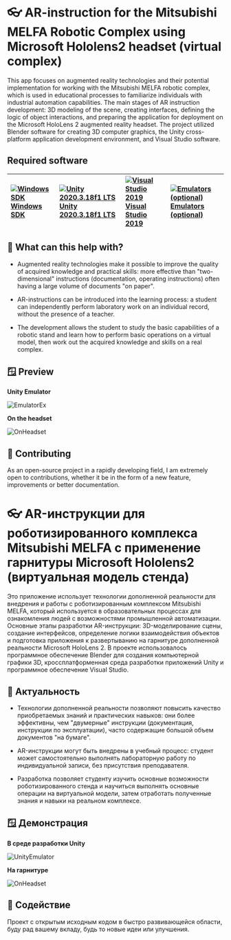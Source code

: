 # 👓 AR-instruction for the Mitsubishi MELFA Robotic Complex using Microsoft Hololens2 headset (virtual complex)

This app focuses on augmented reality technologies and their potential implementation for working with the Mitsubishi MELFA robotic complex, which is used in educational processes to familiarize individuals with industrial automation capabilities. The main stages of AR instruction development: 3D modeling of the scene, creating interfaces, defining the logic of object interactions, and preparing the application for deployment on the Microsoft HoloLens 2 augmented reality headset. The project utilized Blender software for creating 3D computer graphics, the Unity cross-platform application development environment, and Visual Studio software.

## Required software
| [![Windows SDK](https://docs.microsoft.com/windows/mixed-reality/mrtk-unity/features/images/MRTK170802_Short_17.png)](https://developer.microsoft.com/windows/downloads/windows-10-sdk) [Windows SDK](https://developer.microsoft.com/windows/downloads/windows-10-sdk)| [![Unity 2020.3.18f1 LTS](https://docs.microsoft.com/windows/mixed-reality/mrtk-unity/features/images/MRTK170802_Short_18.png)](https://unity3d.com/get-unity/download/archive) [Unity 2020.3.18f1 LTS](https://unity3d.com/get-unity/download/archive)| [![Visual Studio 2019](https://docs.microsoft.com/windows/mixed-reality/mrtk-unity/features/images/MRTK170802_Short_19.png)](http://dev.windows.com/downloads) [Visual Studio 2019](http://dev.windows.com/downloads)| [![Emulators (optional)](https://docs.microsoft.com/windows/mixed-reality/mrtk-unity/features/images/MRTK170802_Short_20.png)](https://docs.microsoft.com/windows/mixed-reality/using-the-hololens-emulator) [Emulators (optional)](https://docs.microsoft.com/windows/mixed-reality/using-the-hololens-emulator)|
| :--- | :--- | :--- | :--- |

## 🤖 What can this help with?

* Augmented reality technologies make it possible to improve the quality of acquired knowledge and practical skills: more effective than "two-dimensional" instructions (documentation, operating instructions) often having a large volume of documents "on paper".

* AR-instructions can be introduced into the learning process: a student can independently perform laboratory work on an individual record, without the presence of a teacher.

* The development allows the student to study the basic capabilities of a robotic stand and learn how to perform basic operations on a virtual model, then work out the acquired knowledge and skills on a real complex.

## 🪟 Preview

**Unity Emulator**

![EmulatorEx](https://github.com/Ranes027/Hololens2_Mitsubishi-Complex/assets/95719172/847ced41-1a60-4855-b996-80d8ba376912)

**On the headset**

![OnHeadset](https://github.com/Ranes027/Hololens2_Mitsubishi-Complex/assets/95719172/622f8756-d883-499b-8467-fc164e06558b)

## 💁 Contributing

As an open-source project in a rapidly developing field, I am extremely open to contributions, whether it be in the form of a new feature, improvements or better documentation.


# 👓 AR-инструкции для роботизированного комплекса Mitsubishi MELFA с применение гарнитуры Microsoft Hololens2 (виртуальная модель стенда)

Это приложение использует технологии дополненной реальности для внедрения и работы с роботизированным комплексом Mitsubishi MELFA, который используется в образовательных процессах для ознакомления людей с возможностями промышленной автоматизации. Основные этапы разработки AR-инструкции: 3D-моделирование сцены, создание интерфейсов, определение логики взаимодействия объектов и подготовка приложения к развертыванию на гарнитуре дополненной реальности Microsoft HoloLens 2. В проекте использовалось программное обеспечение Blender для создания компьютерной графики 3D, кроссплатформенная среда разработки приложений Unity и программное обеспечение Visual Studio.

## 🤖 Актуальность

* Технологии дополненной реальности позволяют повысить качество приобретаемых знаний и практических навыков: они более эффективны, чем "двумерные" инструкции (документация, инструкции по эксплуатации), часто содержащие большой объем документов "на бумаге".

* AR-инструкции могут быть внедрены в учебный процесс: студент может самостоятельно выполнять лабораторную работу по индивидуальной записи, без присутствия преподавателя.

* Разработка позволяет студенту изучить основные возможности роботизированного стенда и научиться выполнять основные операции на виртуальной модели, затем отработать полученные знания и навыки на реальном комплексе.

## 🪟 Демонстрация

**В среде разработки Unity**

![UnityEmulator](https://github.com/Ranes027/Hololens2_Mitsubishi-Complex/assets/95719172/ebecc4ff-16fa-42a5-852d-b7a95dae6767)

**На гарнитуре**

![OnHeadset](https://github.com/Ranes027/Hololens2_Mitsubishi-Complex/assets/95719172/622f8756-d883-499b-8467-fc164e06558b)

## 💁 Содействие

Проект с открытым исходным кодом в быстро развивающейся области, буду рад вашему вкладу, будь то новые идеи или улучшения.
